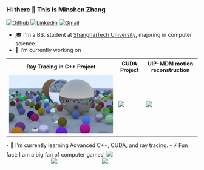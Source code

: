 ### Hi there 👋 This is Minshen Zhang
[![Github](https://img.shields.io/badge/-Github-000?style=flat&logo=Github&logoColor=white)](https://github.com/alexzms)
[![Linkedin](https://img.shields.io/badge/-LinkedIn-blue?style=flat&logo=Linkedin&logoColor=white)](https://www.linkedin.com/in/minshen-zhang-416a0b291/)
[![Gmail](https://img.shields.io/badge/-Gmail-c14438?style=flat&logo=Gmail&logoColor=white)](mailto:alexzhangminshen@gmail.com)
- 🎓 I'm a BS. student at [ShanghaiTech University](https://www.shanghaitech.edu.cn/eng/), majoring in computer science.
- 🔭 I’m currently working on
<table style="width:100%; table-layout:fixed">
  <tr>
    <th>Ray Tracing in C++ Project</th>
    <th>CUDA Project</th>
    <th>UIP-MDM motion reconstruction</th>
  </tr>
  <tr>
    <td>
  <a href="https://github.com/alexzms/ray_tracing_cpp">
  	<img src="https://github.com/alexzms/ray_tracing_cpp/blob/master/learning/fancy.png" />
  </a>
  </td>
    <td>
  <a href="https://github.com/alexzms/learn_cuda">
  	<img src="https://picx.zhimg.com/v2-bb7b3d18017c3099312aacf508574ac1_1440w.jpg?source=d16d100b" />
  </a>
  </td>
    <td>
  <a href="Private Project">
  	<img src="https://www.google.com/url?sa=i&url=https%3A%2F%2Fwww.researchgate.net%2Ffigure%2FWe-adopted-the-skinned-multi-person-linear-model-SMPL-15-for-our-framework-since-it_fig3_338747533&psig=AOvVaw3Hr-piZR0zItVmk5871yMw&ust=1700768234256000&source=images&cd=vfe&opi=89978449&ved=0CBEQjRxqFwoTCIif0sWt2IIDFQAAAAAdAAAAABAE" />
  </a>
  </td>
  </tr>
</table>
- 🌱 I’m currently learning Advanced C++, CUDA, and ray tracing.
- ⚡ Fun fact: I am a big fan of computer games!
<img src="https://media.giphy.com/media/WUlplcMpOCEmTGBtBW/giphy.gif" width="30">
<img width="50%" align="right" src="https://github-readme-stats.vercel.app/api?username=alexzms&show_icons=true&hide_border=true&icon_color=586069&title_color=a0a9af">

<div align="center"> <img src="https://github-readme-stats.vercel.app/api/top-langs/?username=alexzms&hide_title=true&hide_border=true&layout=compact&langs_count=6&text_color=000&icon_color=fff&bg_color=0,52fa5a,4dfcff,c64dff&theme=graywhite" /> </div>